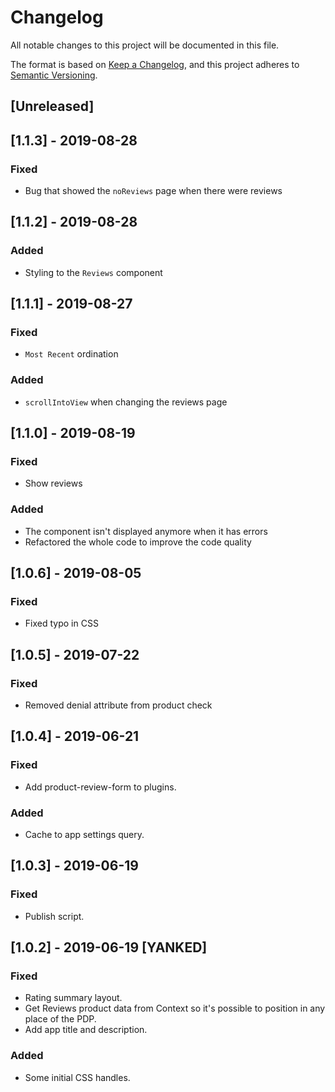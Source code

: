 # Changelog

All notable changes to this project will be documented in this file.

The format is based on [Keep a Changelog](https://keepachangelog.com/en/1.0.0/),
and this project adheres to [Semantic Versioning](https://semver.org/spec/v2.0.0.html).

## [Unreleased]

## [1.1.3] - 2019-08-28
### Fixed
- Bug that showed the `noReviews` page when there were reviews

## [1.1.2] - 2019-08-28
### Added
- Styling to the `Reviews` component

## [1.1.1] - 2019-08-27
### Fixed
- `Most Recent` ordination

### Added
- `scrollIntoView` when changing the reviews page

## [1.1.0] - 2019-08-19
### Fixed
- Show reviews

### Added
- The component isn't displayed anymore when it has errors
- Refactored the whole code to improve the code quality

## [1.0.6] - 2019-08-05
### Fixed
- Fixed typo in CSS

## [1.0.5] - 2019-07-22
### Fixed
- Removed denial attribute from product check

## [1.0.4] - 2019-06-21
### Fixed
- Add product-review-form to plugins.

### Added
- Cache to app settings query.

## [1.0.3] - 2019-06-19
### Fixed
- Publish script.

## [1.0.2] - 2019-06-19 [YANKED]
### Fixed
- Rating summary layout.
- Get Reviews product data from Context so it's possible to position in any place of the PDP.
- Add app title and description.

### Added
- Some initial CSS handles.

